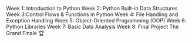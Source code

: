Week 1: Introduction to Python
Week 2: Python Built-in Data Structures
Week 3:Control Flows & Functions in Python
Week 4: File Handling and Exception Handling
Week 5: Object-Oriented Programming (OOP)
Week 6: Python Libraries
Week 7: Basic Data Analysis
Week 8: Final Project
The Grand Finale 🏆

